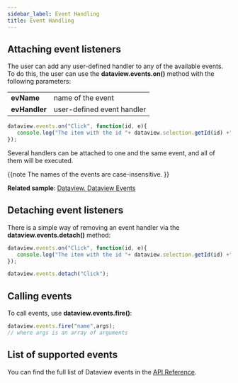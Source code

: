 ```yaml
---
sidebar_label: Event Handling
title: Event Handling
---          
```


## Attaching event listeners

The user can add any user-defined handler to any of the available events. To do this, the user can use the **dataview.events.on()** method with the following parameters:

<table>
	<tbody>
        <tr>
			<td><b>evName</b></td>
			<td>name of the event</td>
		</tr>
        <tr>
			<td><b>evHandler</b></td>
			<td>user-defined event handler</td>
		</tr>
    </tbody>
</table>

~~~js
dataview.events.on("Click", function(id, e){
   console.log("The item with the id "+ dataview.selection.getId(id) +" was clicked.");
});
~~~

Several handlers can be attached to one and the same event, and all of them will be executed.

{{note 
The names of the events are case-insensitive.
}}

**Related sample**: [Dataview. Dataview Events](https://snippet.dhtmlx.com/2d74uyoh)

## Detaching event listeners

There is a simple way of removing an event handler via the **dataview.events.detach()** method:

~~~js
dataview.events.on("Click", function(id, e){
   console.log("The item with the id "+ dataview.selection.getId(id) +" was clicked.");
});

dataview.events.detach("Click");
~~~

## Calling events

To call events, use **dataview.events.fire()**:

~~~js
dataview.events.fire("name",args);
// where args is an array of arguments
~~~

## List of supported events 

You can find the full list of Dataview events in the [API Reference](dataview/api/api_overview.md#events).
